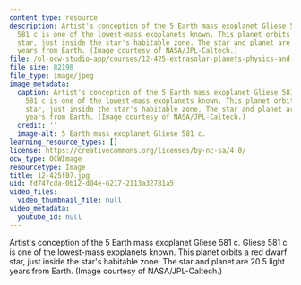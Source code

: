 ```yaml
---
content_type: resource
description: Artist's conception of the 5 Earth mass exoplanet Gliese 581 c. Gliese
  581 c is one of the lowest-mass exoplanets known. This planet orbits a red dwarf
  star, just inside the star's habitable zone. The star and planet are 20.5 light
  years from Earth. (Image courtesy of NASA/JPL-Caltech.)
file: /ol-ocw-studio-app/courses/12-425-extrasolar-planets-physics-and-detection-techniques-fall-2007/fd747cda0b12d04e62172113a32781a5_12-425f07.jpg
file_size: 82198
file_type: image/jpeg
image_metadata:
  caption: Artist's conception of the 5 Earth mass exoplanet Gliese 581 c. Gliese
    581 c is one of the lowest-mass exoplanets known. This planet orbits a red dwarf
    star, just inside the star's habitable zone. The star and planet are 20.5 light
    years from Earth. (Image courtesy of NASA/JPL-Caltech.)
  credit: ''
  image-alt: 5 Earth mass exoplanet Gliese 581 c.
learning_resource_types: []
license: https://creativecommons.org/licenses/by-nc-sa/4.0/
ocw_type: OCWImage
resourcetype: Image
title: 12-425f07.jpg
uid: fd747cda-0b12-d04e-6217-2113a32781a5
video_files:
  video_thumbnail_file: null
video_metadata:
  youtube_id: null
---
```

Artist's conception of the 5 Earth mass exoplanet Gliese 581 c. Gliese 581 c is one of the lowest-mass exoplanets known. This planet orbits a red dwarf star, just inside the star's habitable zone. The star and planet are 20.5 light years from Earth. (Image courtesy of NASA/JPL-Caltech.)